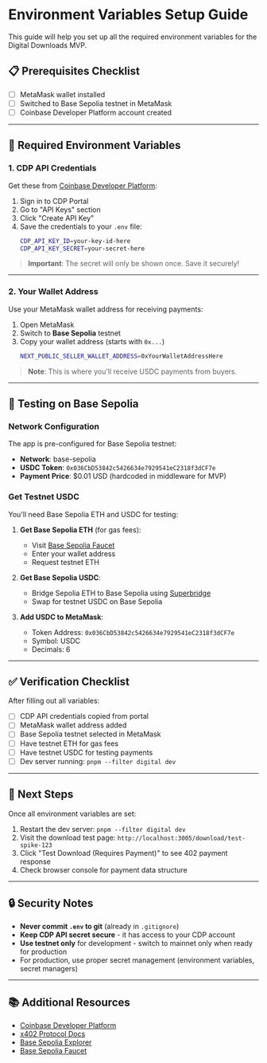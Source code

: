 # Environment Variables Setup Guide

This guide will help you set up all the required environment variables for the Digital Downloads MVP.

## 📋 Prerequisites Checklist

- [ ] MetaMask wallet installed
- [ ] Switched to Base Sepolia testnet in MetaMask
- [ ] Coinbase Developer Platform account created

---

## 🔐 Required Environment Variables

### 1. **CDP API Credentials**

Get these from [Coinbase Developer Platform](https://portal.cdp.coinbase.com/):

1. Sign in to CDP Portal
2. Go to "API Keys" section
3. Click "Create API Key"
4. Save the credentials to your `.env` file:
   ```bash
   CDP_API_KEY_ID=your-key-id-here
   CDP_API_KEY_SECRET=your-secret-here
   ```

> **Important**: The secret will only be shown once. Save it securely!

---

### 2. **Your Wallet Address**

Use your MetaMask wallet address for receiving payments:

1. Open MetaMask
2. Switch to **Base Sepolia** testnet
3. Copy your wallet address (starts with `0x...`)
   ```bash
   NEXT_PUBLIC_SELLER_WALLET_ADDRESS=0xYourWalletAddressHere
   ```

> **Note**: This is where you'll receive USDC payments from buyers.

---

## 🧪 Testing on Base Sepolia

### Network Configuration

The app is pre-configured for Base Sepolia testnet:
- **Network**: base-sepolia
- **USDC Token**: `0x036CbD53842c5426634e7929541eC2318f3dCF7e`
- **Payment Price**: $0.01 USD (hardcoded in middleware for MVP)

### Get Testnet USDC

You'll need Base Sepolia ETH and USDC for testing:

1. **Get Base Sepolia ETH** (for gas fees):
   - Visit [Base Sepolia Faucet](https://www.coinbase.com/faucets/base-ethereum-sepolia-faucet)
   - Enter your wallet address
   - Request testnet ETH

2. **Get Base Sepolia USDC**:
   - Bridge Sepolia ETH to Base Sepolia using [Superbridge](https://superbridge.app/base-sepolia)
   - Swap for testnet USDC on Base Sepolia

3. **Add USDC to MetaMask**:
   - Token Address: `0x036CbD53842c5426634e7929541eC2318f3dCF7e`
   - Symbol: USDC
   - Decimals: 6

---

## ✅ Verification Checklist

After filling out all variables:

- [ ] CDP API credentials copied from portal
- [ ] MetaMask wallet address added
- [ ] Base Sepolia testnet selected in MetaMask
- [ ] Have testnet ETH for gas fees
- [ ] Have testnet USDC for testing payments
- [ ] Dev server running: `pnpm --filter digital dev`

---

## 🚀 Next Steps

Once all environment variables are set:

1. Restart the dev server: `pnpm --filter digital dev`
2. Visit the download test page: `http://localhost:3005/download/test-spike-123`
3. Click "Test Download (Requires Payment)" to see 402 payment response
4. Check browser console for payment data structure

---

## 🔒 Security Notes

- **Never commit `.env` to git** (already in `.gitignore`)
- **Keep CDP API secret secure** - it has access to your CDP account
- **Use testnet only** for development - switch to mainnet only when ready for production
- For production, use proper secret management (environment variables, secret managers)

---

## 📚 Additional Resources

- [Coinbase Developer Platform](https://portal.cdp.coinbase.com/)
- [x402 Protocol Docs](https://docs.x402.org/)
- [Base Sepolia Explorer](https://sepolia.basescan.org/)
- [Base Sepolia Faucet](https://www.coinbase.com/faucets/base-ethereum-sepolia-faucet)
